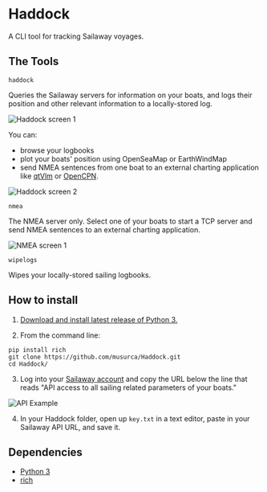 # Haddock
A CLI tool for tracking Sailaway voyages.

## The Tools

```
haddock
```
Queries the Sailaway servers for information on your boats, and logs their position and other relevant information to a locally-stored log.

![Haddock screen 1](https://github.com/musurca/Haddock/raw/master/img/haddockscreen1.png)

You can:
- browse your logbooks
- plot your boats' position using OpenSeaMap or EarthWindMap
- send NMEA sentences from one boat to an external charting application like [qtVlm](https://www.meltemus.com/index.php/en/) or [OpenCPN](https://opencpn.org/).
  
![Haddock screen 2](https://github.com/musurca/Haddock/raw/master/img/haddockscreen2.png)

```
nmea
```
The NMEA server only. Select one of your boats to start a TCP server and send NMEA sentences to an external charting application.

![NMEA screen 1](https://github.com/musurca/Haddock/raw/master/img/nmeascreen1.png)

```
wipelogs
```
Wipes your locally-stored sailing logbooks.


## How to install

1) [Download and install latest release of Python 3.](https://www.python.org/downloads/)

2) From the command line:
```
pip install rich
git clone https://github.com/musurca/Haddock.git
cd Haddock/
```

3) Log into your [Sailaway account](https://sailaway.world/myaccount.pl) and copy the URL below the line that reads "API access to all sailing related parameters of your boats."

![API Example](https://github.com/musurca/Haddock/raw/master/img/apiexample.png)

4) In your Haddock folder, open up `key.txt` in a text editor, paste in your Sailaway API URL, and save it.

## Dependencies
* [Python 3](https://www.python.org/downloads/)
* [rich](https://github.com/willmcgugan/rich)

